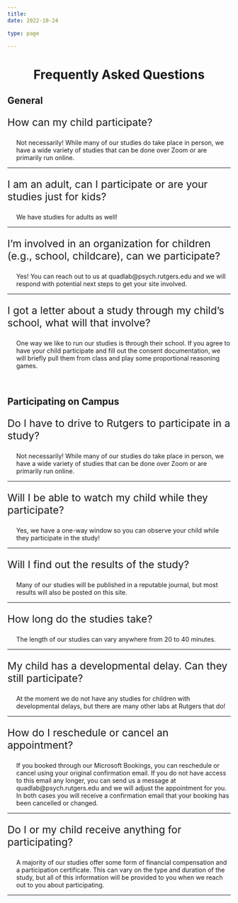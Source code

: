 ```yaml
---
title: 
date: 2022-10-24

type: page

--- 
```


<div align="center">

# Frequently Asked Questions

<div align="left">

## General

<p style="font-size: 23px">How can my child participate?</p>
        <p style="margin-left: 20px">Not necessarily! While many of our studies do take place in person, we have a wide variety of studies that can be done over Zoom or are primarily run online.</p>
        <hr>
        <p style="font-size: 23px">I am an adult, can I participate or are your studies just for kids? </p>
        <p style="margin-left: 20px">We have studies for adults as well!</p>
        <hr>
        <p style="font-size: 23px">I’m involved in an organization for children (e.g., school, childcare), can we participate?</p>
        <p style="margin-left: 20px">Yes! You can reach out to us at quadlab@psych.rutgers.edu and we will respond with potential next steps to get your site involved. </p>
        <hr>
        <p style="font-size: 23px">I got a letter about a study through my child’s school, what will that involve?</p>
        <p style="margin-left: 20px">One way we like to run our studies is through their school. If you agree to have your child participate and fill out the consent documentation, we will briefly pull them from class and play some proportional reasoning games.</p>
        
<br>

## Participating on Campus

<p style="font-size: 23px">Do I have to drive to Rutgers to participate in a study?</p>
        <p style="margin-left: 20px">Not necessarily! While many of our studies do take place in person, we have a wide variety of studies that can be done over Zoom or are primarily run online.</p>
        <hr>
        <p style="font-size: 23px">Will I be able to watch my child while they participate? </p>
        <p style="margin-left: 20px">Yes, we have a one-way window so you can observe your child while they participate in the study!</p>
        <hr>
        <p style="font-size: 23px">Will I find out the results of the study?</p>
        <p style="margin-left: 20px">Many of our studies will be published in a reputable journal, but most results will also be posted on this site.</p>
        <hr>
        <p style="font-size: 23px">How long do the studies take?</p>
        <p style="margin-left: 20px">The length of our studies can vary anywhere from 20 to 40 minutes.</p>
        <hr>
        <p style="font-size: 23px">My child has a developmental delay. Can they still participate?</p>
        <p style="margin-left: 20px">At the moment we do not have any studies for children with developmental delays, but there are many other labs at Rutgers that do! </p>
        <hr>
        <p style="font-size: 23px">How do I reschedule or cancel an appointment?</p>
        <p style="margin-left: 20px">If you booked through our Microsoft Bookings, you can reschedule or cancel using your original confirmation email. If you do not have access to this email any longer, you can send us a message at quadlab@psych.rutgers.edu and we will adjust the appointment for you. In both cases you will receive a confirmation email that your booking has been cancelled or changed.</p>
        <hr>
        <p style="font-size: 23px">Do I or my child receive anything for participating?</p>
        <p style="margin-left: 20px">A majority of our studies offer some form of financial compensation and a participation certificate. This can vary on the type and duration of the study, but all of this information will be provided to you when we reach out to you about participating.</p>
        <hr>
        
        
        